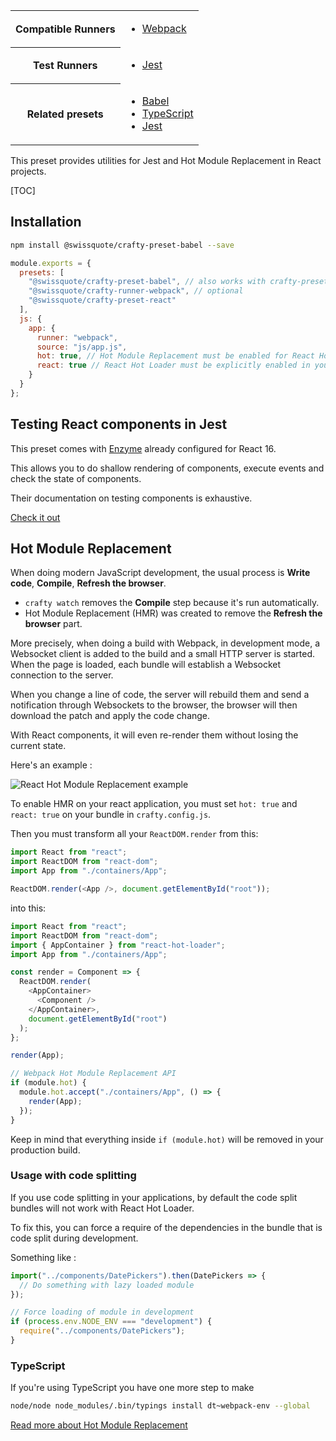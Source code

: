 <table>
<tr><th>Compatible Runners</th><td>

* [Webpack](05_Packages/02_crafty-runner-webpack.md)

</td></tr>
<tr><th>Test Runners</th><td>

* [Jest](05_Packages/05_crafty-preset-jest.md)

</td></tr>
<tr><th>Related presets</th><td>

* [Babel](05_Packages/05_crafty-preset-babel.md)
* [TypeScript](05_Packages/05_crafty-preset-typescript.md)
* [Jest](05_Packages/05_crafty-preset-jest.md)

</td></tr>
</table>

This preset provides utilities for Jest and Hot Module Replacement in React
projects.

[TOC]

## Installation

```bash
npm install @swissquote/crafty-preset-babel --save
```

```javascript
module.exports = {
  presets: [
    "@swissquote/crafty-preset-babel", // also works with crafty-preset-typescript
    "@swissquote/crafty-runner-webpack", // optional
    "@swissquote/crafty-preset-react"
  ],
  js: {
    app: {
      runner: "webpack",
      source: "js/app.js",
      hot: true, // Hot Module Replacement must be enabled for React Hot Loader to work
      react: true // React Hot Loader must be explicitly enabled in your bundle
    }
  }
};
```

## Testing React components in Jest

This preset comes with [Enzyme](https://github.com/airbnb/enzyme) already
configured for React 16.

This allows you to do shallow rendering of components, execute events and check
the state of components.

Their documentation on testing components is exhaustive.

[Check it out](http://airbnb.io/enzyme/)

## Hot Module Replacement

When doing modern JavaScript development, the usual process is **Write code**,
**Compile**, **Refresh the browser**.

* `crafty watch` removes the **Compile** step because it's run automatically.
* Hot Module Replacement (HMR) was created to remove the **Refresh the browser**
  part.

More precisely, when doing a build with Webpack, in development mode, a
Websocket client is added to the build and a small HTTP server is started. When
the page is loaded, each bundle will establish a Websocket connection to the
server.

When you change a line of code, the server will rebuild them and send a
notification through Websockets to the browser, the browser will then download
the patch and apply the code change.

With React components, it will even re-render them without losing the current
state.

Here's an example :

![React Hot Module Replacement example](../react-hot-loader.gif)

To enable HMR on your react application, you must set `hot: true` and `react: true` on your bundle in `crafty.config.js`.

Then you must transform all your `ReactDOM.render` from this:

```javascript
import React from "react";
import ReactDOM from "react-dom";
import App from "./containers/App";

ReactDOM.render(<App />, document.getElementById("root"));
```

into this:

```javascript
import React from "react";
import ReactDOM from "react-dom";
import { AppContainer } from "react-hot-loader";
import App from "./containers/App";

const render = Component => {
  ReactDOM.render(
    <AppContainer>
      <Component />
    </AppContainer>,
    document.getElementById("root")
  );
};

render(App);

// Webpack Hot Module Replacement API
if (module.hot) {
  module.hot.accept("./containers/App", () => {
    render(App);
  });
}
```

Keep in mind that everything inside `if (module.hot)` will be removed in your
production build.

### Usage with code splitting

If you use code splitting in your applications, by default the code split
bundles will not work with React Hot Loader.

To fix this, you can force a require of the dependencies in the bundle that is
code split during development.

Something like :

```javascript
import("../components/DatePickers").then(DatePickers => {
  // Do something with lazy loaded module
});

// Force loading of module in development
if (process.env.NODE_ENV === "development") {
  require("../components/DatePickers");
}
```

### TypeScript

If you're using TypeScript you have one more step to make

```bash
node/node node_modules/.bin/typings install dt~webpack-env --global
```

[Read more about Hot Module Replacement](https://medium.com/@rajaraodv/webpack-hot-module-replacement-hmr-e756a726a07#.6qqb8241p)
